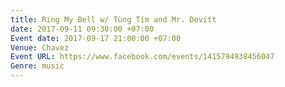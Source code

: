```yaml
---
title: Ring My Bell w/ Tùng Tím and Mr. Devitt
date: 2017-09-11 09:30:00 +07:00
Event date: 2017-09-17 21:00:00 +07:00
Venue: Chavez
Event URL: https://www.facebook.com/events/1415794938456047
Genre: music
---
```



